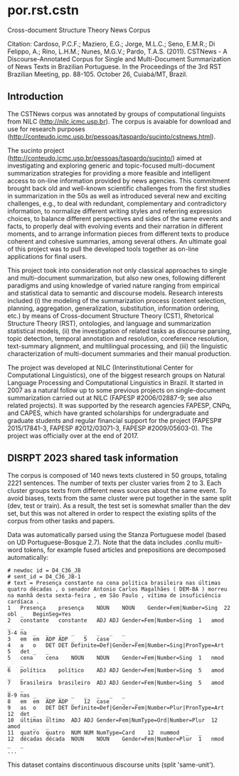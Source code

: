 # por.rst.cstn

Cross-document Structure Theory News Corpus

Citation: Cardoso, P.C.F.; Maziero, E.G.; Jorge, M.L.C.; Seno, E.M.R.; Di Felippo, A.; Rino, L.H.M.; Nunes, M.G.V.; Pardo, T.A.S. (2011). CSTNews - A Discourse-Annotated Corpus for Single and Multi-Document Summarization of News Texts in Brazilian Portuguese. In the Proceedings of the 3rd RST Brazilian Meeting, pp. 88-105. October 26, Cuiabá/MT, Brazil. 

## Introduction

The CSTNews corpus was annotated by groups of computational linguists from NILC (http://nilc.icmc.usp.br). The corpus is avaiable for download and use for research purposes (http://conteudo.icmc.usp.br/pessoas/taspardo/sucinto/cstnews.html).

The sucinto project (http://conteudo.icmc.usp.br/pessoas/taspardo/sucinto/) aimed at investigating and exploring generic and topic-focused multi-document summarization strategies for providing a more feasible and intelligent access to on-line information provided by news agencies. This commitment brought back old and well-known scientific challenges from the first studies in summarization in the 50s as well as introduced several new and exciting challenges, e.g., to deal with redundant, complementary and contradictory information, to normalize different writing styles and referring expression choices, to balance different perspectives and sides of the same events and facts, to properly deal with evolving events and their narration in different moments, and to arrange information pieces from different texts to produce coherent and cohesive summaries, among several others. An ultimate goal of this project was to pull the developed tools together as on-line applications for final users.

This project took into consideration not only classical approaches to single and multi-document summarization, but also new ones, following different paradigms and using knowledge of varied nature ranging from empirical and statistical data to semantic and discourse models. Research interests included (i) the modeling of the summarization process (content selection, planning, aggregation, generalization, substitution, information ordering, etc.) by means of Cross-document Structure Theory (CST), Rhetorical Structure Theory (RST), ontologies, and language and summarization statistical models, (ii) the investigation of related tasks as discourse parsing, topic detection, temporal annotation and resolution, coreference resolution, text-summary alignment, and multilingual processing, and (iii) the linguistic characterization of multi-document summaries and their manual production.

The project was developed at NILC (Interinstitutional Center for Computational Linguistics), one of the biggest research groups on Natural Language Processing and Computational Linguistics in Brazil. It started in 2007 as a natural follow up to some previous projects on single-document summarization carried out at NILC (FAPESP #2006/02887-9; see also related projects). It was supported by the research agencies FAPESP, CNPq, and CAPES, which have granted scholarships for undergraduate and graduate students and regular financial support for the project (FAPESP# 2015/17841-3, FAPESP #2012/03071-3, FAPESP #2009/05603-0). The project was officially over at the end of 2017.

## DISRPT 2023 shared task information

The corpus is composed of 140 news texts clustered in 50 groups, totaling 2221 sentences. The number of texts per cluster varies from 2 to 3. Each cluster groups texts from different news sources about the same event. To avoid biases, texts from the same cluster were put together in the same split (dev, test or train). As a result, the test set is somewhat smaller than the dev set, but this was not altered in order to respect the existing splits of the corpus from other tasks and papers.

Data was automatically parsed using the Stanza Portuguese model (based on UD Portuguese-Bosque 2.7). Note that the data includes .conllu multi-word tokens, for example fused articles and prepositions are decomposed automatically:

```
# newdoc id = D4_C36_JB
# sent_id = D4_C36_JB-1
# text = Presença constante na cena política brasileira nas últimas quatro décadas , o senador Antonio Carlos Magalhães ( DEM-BA ) morreu na manhã desta sexta-feira , em São Paulo , vítima de insuficiência cardíaca .
1	Presença	presença	NOUN	NOUN	Gender=Fem|Number=Sing	22	obl	_	BeginSeg=Yes
2	constante	constante	ADJ	ADJ	Gender=Fem|Number=Sing	1	amod	_	_
3-4	na	_	_	_	_	_	_	_	_
3	em	em	ADP	ADP	_	5	case	_	_
4	a	o	DET	DET	Definite=Def|Gender=Fem|Number=Sing|PronType=Art	5	det	_	_
5	cena	cena	NOUN	NOUN	Gender=Fem|Number=Sing	1	nmod	_	_
6	política	político	ADJ	ADJ	Gender=Fem|Number=Sing	5	amod	_	_
7	brasileira	brasileiro	ADJ	ADJ	Gender=Fem|Number=Sing	5	amod	_	_
8-9	nas	_	_	_	_	_	_	_	_
8	em	em	ADP	ADP	_	12	case	_	_
9	as	o	DET	DET	Definite=Def|Gender=Fem|Number=Plur|PronType=Art	12	det	_	_
10	últimas	último	ADJ	ADJ	Gender=Fem|NumType=Ord|Number=Plur	12	amod	_	_
11	quatro	quatro	NUM	NUM	NumType=Card	12	nummod	_	_
12	décadas	década	NOUN	NOUN	Gender=Fem|Number=Plur	1	nmod	_	_
...
```

This dataset contains discontinuous discourse units (split 'same-unit'). 
